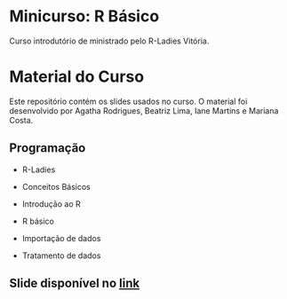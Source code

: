 # Minicurso: R Básico

Curso introdutório de ministrado pelo R-Ladies Vitória.

# Material do Curso

Este repositório contém os slides usados no curso. O material foi desenvolvido por Agatha Rodrigues, Beatriz Lima, Iane Martins e Mariana Costa.

## Programação

- R-Ladies

- Conceitos Básicos

- Introdução ao R

- R básico

- Importação de dados

- Tratamento de dados

## Slide disponível no [link](https://r-ladies-vitoria.github.io/Minicurso_Tutorial_R-basico-RLadies/minicurso1_atualizado)
